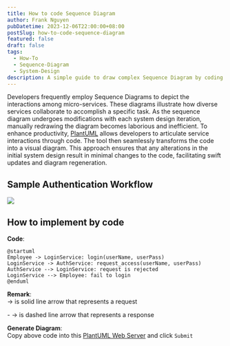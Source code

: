 ```yaml
---
title: How to code Sequence Diagram
author: Frank Nguyen
pubDatetime: 2023-12-06T22:00:00+08:00
postSlug: how-to-code-sequence-diagram
featured: false
draft: false
tags:
  - How-To
  - Sequence-Diagram
  - System-Design
description: A simple guide to draw complex Sequence Diagram by coding
---
```


Developers frequently employ Sequence Diagrams to depict the interactions among micro-services. These diagrams illustrate how diverse services collaborate to accomplish a specific task. As the sequence diagram undergoes modifications with each system design iteration, manually redrawing the diagram becomes laborious and inefficient. To enhance productivity, [PlantUML](https://plantuml.com/sequence-diagram) allows developers to articulate service interactions through code. The tool then seamlessly transforms the code into a visual diagram. This approach ensures that any alterations in the initial system design result in minimal changes to the code, facilitating swift updates and diagram regeneration.

## Sample Authentication Workflow

![](@assets/sample-sequence-diagram-00.png)

## How to implement by code

**Code**:

```
@startuml
Employee -> LoginService: login(userName, userPass)
LoginService -> AuthService: request_access(userName, userPass)
AuthService --> LoginService: request is rejected
LoginService --> Employee: fail to login
@enduml
```

**Remark**: <br />
-> is solid line arrow that represents a request <br />

\- \-> is dashed line arrow that represents a response <br />

**Generate Diagram**: <br />
Copy above code into this [PlantUML Web Server](http://www.plantuml.com/plantuml/uml/) and click `Submit`
